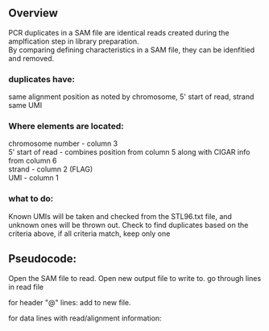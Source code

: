 ## Overview
PCR duplicates in a SAM file are identical reads created during the amplfication step in library preparation.  
By comparing defining characteristics in a SAM file, they can be idenfitied and removed.

### duplicates have:
same alignment position as noted by chromosome, 5' start of read, strand  
same UMI

### Where elements are located:
chromosome number - column 3  
5' start of read - combines position from column 5 along with CIGAR info from column 6  
strand - column 2 (FLAG)  
UMI - column 1

### what to do:
Known UMIs will be taken and checked from the STL96.txt file, and unknown ones will be thrown out.
Check to find duplicates based on the criteria above, if all criteria match, keep only one


## Pseudocode:

Open the SAM file to read. Open new output file to write to. 
go through lines in read file
  
for header "@" lines: add to new file.
      
for data lines with read/alignment information:
  
      
  


